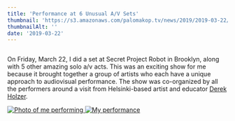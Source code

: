 ```yaml
---
title: 'Performance at 6 Unusual A/V Sets'
thumbnail: 'https://s3.amazonaws.com/palomakop.tv/news/2019/2019-03-22/6_unusual_av_sets.jpg'
thumbnailAlt: ''
date: '2019-03-22'
---
```


<img alt="" loading="lazy" src="https://s3.amazonaws.com/palomakop.tv/news/2019/2019-03-22/6_unusual_av_sets.jpg"/>
<p>
  On Friday, March 22, I did a set at Secret Project Robot in Brooklyn, along with 5 other amazing solo a/v acts. This was an exciting show for me because it brought together a group of artists who each have a unique approach to audiovisual performance. The show was co-organized by all the performers around a visit from Helsinki-based artist and educator <a href="https://macumbista.net/" rel="noopener" target="_blank">Derek Holzer</a>.
  </p>
<div class="photo-grid-2-columns lightbox" id="six-unusual-lightbox">
<a href="https://s3.amazonaws.com/palomakop.tv/news/2019/2019-03-22/six_unusual_1_hi_res.jpg">
<img alt="Photo of me performing" loading="lazy" src="https://s3.amazonaws.com/palomakop.tv/news/2019/2019-03-22/six_unusual_1_720px.jpg"/>
</a>
<a href="https://s3.amazonaws.com/palomakop.tv/news/2019/2019-03-22/six_unusual_2_hi_res.jpg">
<img alt="My performance" loading="lazy" src="https://s3.amazonaws.com/palomakop.tv/news/2019/2019-03-22/six_unusual_2_720px.jpg"/>
</a>
</div>
<script>
  var six_unusual_lightbox = new SimpleLightbox({elements: '#six-unusual-lightbox a'});
  </script>

